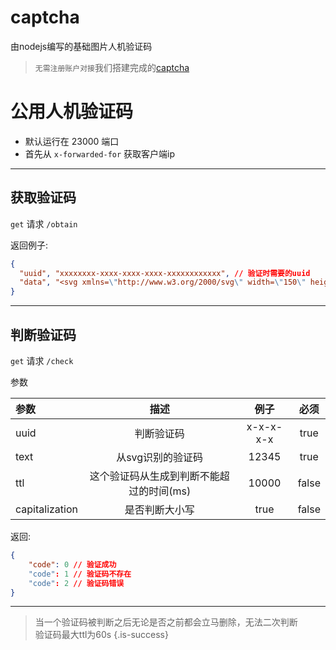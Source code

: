 # captcha
由nodejs编写的基础图片人机验证码

> `无需注册账户对接`我们搭建完成的[captcha](https://wiki.yghpy.com/zh/RkzyoAPI/web/captcha)

# 公用人机验证码
- 默认运行在 23000 端口
- 首先从 `x-forwarded-for` 获取客户端ip

---

## 获取验证码
`get` 请求 `/obtain`

返回例子:

```json
{
  "uuid", "xxxxxxxx-xxxx-xxxx-xxxx-xxxxxxxxxxxx", // 验证时需要的uuid
  "data", "<svg xmlns=\"http://www.w3.org/2000/svg\" width=\"150\" height=\"50\" viewBox=\"xxx\"/></svg>", // 标准svg代码
}
```

---

## 判断验证码
`get` 请求 `/check`

参数

| 参数             |           描述           |    例子     |  必须   |
|:---------------|:----------------------:|:---------:|:-----:|
| uuid           |         判断验证码          | x-x-x-x-x | true  |
| text           |       从svg识别的验证码       |   12345   | true  |
| ttl            | 这个验证码从生成到判断不能超过的时间(ms) |   10000   | false |
| capitalization |        是否判断大小写         |   true    | false |


返回:

```json
{
	"code": 0 // 验证成功
	"code": 1 // 验证码不存在
	"code": 2 // 验证码错误
}
```

---

> 当一个验证码被判断之后无论是否之前都会立马删除，无法二次判断  
> 验证码最大ttl为60s
{.is-success}

